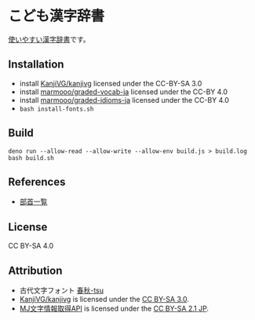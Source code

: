 # こども漢字辞書

[使いやすい漢字辞書](https://marmooo.github.io/kanji-dict/)です。

## Installation

- install [KanjiVG/kanjivg](https://github.com/KanjiVG/kanjivg) licensed under
  the CC-BY-SA 3.0
- install [marmooo/graded-vocab-ja](https://github.com/marmooo/graded-vocab-ja)
  licensed under the CC-BY 4.0
- install
  [marmooo/graded-idioms-ja](https://github.com/marmooo/graded-idioms-ja)
  licensed under the CC-BY 4.0
- `bash install-fonts.sh`

## Build

```
deno run --allow-read --allow-write --allow-env build.js > build.log
bash build.sh
```

## References

- [部首一覧](http://etc.dounokouno.com/bushu-search/bushu-list.html)

## License

CC BY-SA 4.0

## Attribution

- 古代文字フォント [春秋-tsu](http://www.tarojiro.co.jp/kanji/shunju-tsu/)
- [KanjiVG/kanjivg](https://github.com/KanjiVG/kanjivg) is licensed under the
  [CC BY-SA 3.0](https://creativecommons.org/licenses/by-sa/3.0/).
- [MJ文字情報取得API](https://mojikiban.ipa.go.jp/search/help/api) is licensed under
  the [CC BY-SA 2.1 JP](https://creativecommons.org/licenses/by-sa/2.1/jp/).

